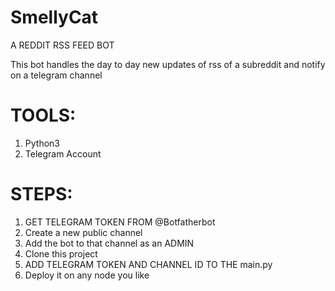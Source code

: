 # SmellyCat
A REDDIT RSS FEED BOT

This bot handles the day to day new updates of rss of a subreddit and notify on a telegram channel

# TOOLS:
1. Python3
2. Telegram Account

# STEPS:
1. GET TELEGRAM TOKEN FROM @Botfatherbot
2. Create a new public channel
3. Add the bot to that channel as an ADMIN
4. Clone this project
5. ADD TELEGRAM TOKEN AND CHANNEL ID TO THE main.py
6. Deploy it on any node you like

